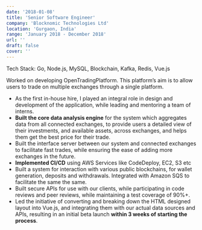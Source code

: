 ```yaml
---
date: '2018-01-08'
title: 'Senior Software Engineer'
company: 'Blocknomic Technologies Ltd'
location: 'Gurgaon, India'
range: 'January 2018 - December 2018'
url: ''
draft: false
cover: ''
---
```


Tech Stack: Go, Node.js, MySQL, Blockchain, Kafka, Redis, Vue.js

Worked on developing OpenTradingPlatform. This platform’s aim is to allow users to trade on multiple exchanges through a single platform.

- As the first in-house hire, I played an integral role in design and development of the application, while leading and mentoring a team of interns.
- **Built the core data analysis engine** for the system which aggregates data from all connected exchanges, to provide users a detailed view of their investments, and available assets, across exchanges, and helps them get the best price for their trade.
- Built the interface server between our system and connected exchanges to facilitate fast trades, while ensuring the ease of adding more exchanges in the future.
- **Implemented CI/CD** using AWS Services like CodeDeploy, EC2, S3 etc
- Built a system for interaction with various public blockchains, for wallet generation, deposits and withdrawals. Integrated with Amazon SQS to facilitate the same the same.
- Built secure APIs for use with our clients, while participating in code reviews and peer reviews, while maintaining a test coverage of 90%+.
- Led the initiative of converting and breaking down the HTML designed layout into Vue.js, and integrating them with our actual data sources and APIs, resulting in an initial beta launch **within 3 weeks of starting the process**.
